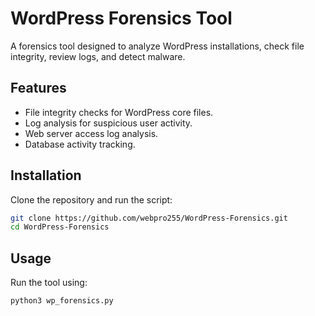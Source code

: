 # WordPress Forensics Tool

A forensics tool designed to analyze WordPress installations, check file integrity, review logs, and detect malware.

## Features
- File integrity checks for WordPress core files.
- Log analysis for suspicious user activity.
- Web server access log analysis.
- Database activity tracking.

## Installation
Clone the repository and run the script:
```bash
git clone https://github.com/webpro255/WordPress-Forensics.git
cd WordPress-Forensics
```
## Usage
Run the tool using:
```
python3 wp_forensics.py
```
